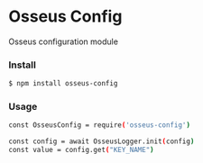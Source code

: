 # Osseus Config

Osseus configuration module

### Install
```bash
$ npm install osseus-config
```

### Usage
```bash
const OsseusConfig = require('osseus-config')

const config = await OsseusLogger.init(config)
const value = config.get("KEY_NAME")
```
